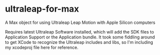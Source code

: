 # ultraleap-for-max
 A Max object for using Ultraleap Leap Motion with Apple Silicon computers
 
 Requires latest Ultraleap Software installed, which will add the SDK files to Application Support or the Application bundle. It took some fiddling around to get XCode to recognize the Ultraleap includes and libs, so I'm including my xcodeproj file here for reference.
